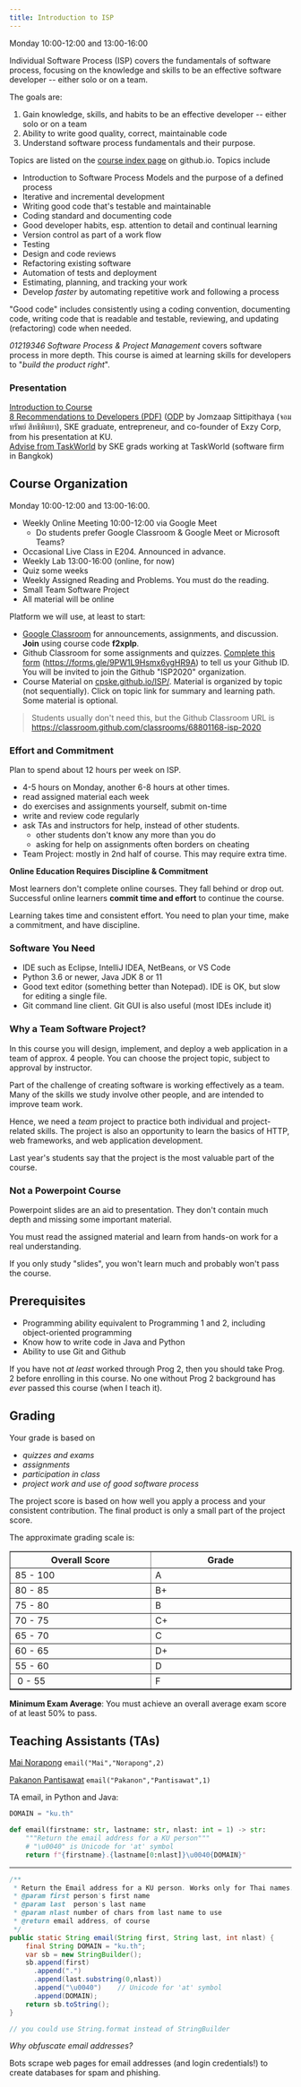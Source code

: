 ```yaml
---
title: Introduction to ISP
---
```


Monday 10:00-12:00 and 13:00-16:00

Individual Software Process (ISP) covers the fundamentals of software process,
focusing on the knowledge and skills to be an effective software developer -- either solo or on a team.

The goals are:

1. Gain knowledge, skills, and habits to be an effective developer -- either solo or on a team
2. Ability to write good quality, correct, maintainable code
3. Understand software process fundamentals and their purpose.


Topics are listed on the [course index page](/ISP/) on github.io.
Topics include

* Introduction to Software Process Models and the purpose of a defined process
* Iterative and incremental development
* Writing good code that's testable and maintainable
* Coding standard and documenting code
* Good developer habits, esp. attention to detail and continual learning
* Version control as part of a work flow
* Testing
* Design and code reviews
* Refactoring existing software
* Automation of tests and deployment
* Estimating, planning, and tracking your work
* Develop *faster* by automating repetitive work and following a process

"Good code" includes consistently using a coding convention, documenting code, writing code that is readable and testable, reviewing, and updating (refactoring) code when needed.

*01219346 Software Process &amp; Project Management*
covers software process in more depth.  This course is aimed at 
learning skills for developers to "*build the product right*".

### Presentation

[Introduction to Course](Introduction-to-Course.pdf)     
[8 Recommendations to Developers (PDF)](Jomzap-Recommendations.pdf) ([ODP](Jomzap-Recommendations.odp) by Jomzaap Sittipithaya (จอมทรัพย์ สิทธิพิทยา), SKE graduate, entrepreneur, and co-founder of Exzy Corp, from his presentation at KU.    
[Advise from TaskWorld](TaskWorld-Advise) by SKE grads working at TaskWorld (software firm in Bangkok)

## Course Organization

Monday 10:00-12:00 and 13:00-16:00.

* Weekly Online Meeting 10:00-12:00 via Google Meet
  - Do students prefer Google Classroom &amp; Google Meet or Microsoft Teams?
* Occasional Live Class in E204.  Announced in advance.
* Weekly Lab 13:00-16:00 (online, for now)
* Quiz some weeks
* Weekly Assigned Reading and Problems. You must do the reading.
* Small Team Software Project
* All material will be online

Platform we will use, at least to start:

* [Google Classroom](https://classroom.google.com) for announcements, assignments, and discussion.  **Join** using course code **f2xplp**.
* Github Classroom for some assignments and quizzes. 
[Complete this form](https://forms.gle/9PW1L9Hsmx6ygHR9A) (https://forms.gle/9PW1L9Hsmx6ygHR9A) to tell us your Github ID.  You will be invited to join the Github "ISP2020" organization.
* Course Material on [cpske.github.io/ISP/](https://cpske.github.io/ISP/). Material is organized by topic (not sequentially). Click on topic link for summary and learning path. Some material is optional.

> Students usually don't need this, but the Github Classroom URL is
> https://classroom.github.com/classrooms/68801168-isp-2020

### Effort and Commitment

Plan to spend about 12 hours per week on ISP.

* 4-5 hours on Monday, another 6-8 hours at other times.
* read assigned material each week
* do exercises and assignments yourself, submit on-time
* write and review code regularly
* ask TAs and instructors for help, instead of other students.
  - other students don't know any more than you do
  - asking for help on assignments often borders on cheating
* Team Project: mostly in 2nd half of course. This may require extra time.

**Online Education Requires Discipline & Commitment**    

Most learners don't complete online courses.  They fall behind 
or drop out.  
Successful online learners **commit time and effort** to continue the course.

Learning takes time and consistent effort. You need to plan
your time, make a commitment, and have discipline.

### Software You Need

* IDE such as Eclipse, IntelliJ IDEA, NetBeans, or VS Code
* Python 3.6 or newer, Java JDK 8 or 11
* Good text editor (something better than Notepad). IDE is OK, but slow for editing a single file.
* Git command line client. Git GUI is also useful (most IDEs include it)


### Why a Team Software Project?

In this course you will design, implement, and deploy a web application
in a team of approx. 4 people.  You can choose the project topic, 
subject to approval by instructor.

Part of the challenge of creating software is working effectively
as a team.  Many of the skills we study involve other people, 
and are intended to improve team work.

Hence, we need a *team* project to practice both individual and project-related skills.
The project is also an opportunity to learn the basics of HTTP, web frameworks, and web application development.

Last year's students say that the project is the most valuable part of the course.


### Not a Powerpoint Course

Powerpoint slides are an aid to presentation.
They don't contain much depth and missing some important material. 

You must read the assigned material and learn from hands-on work 
for a real understanding.

If you only study "slides", you won't learn much and probably won't
pass the course.


## Prerequisites

* Programming ability equivalent to Programming 1 and 2, including object-oriented programming
* Know how to write code in Java and Python
* Ability to use Git and Github

If you have not *at least* worked through Prog 2, then you should take Prog. 2 before enrolling in this course. No one without Prog 2 background has *ever* passed this course (when I teach it).

## Grading

Your grade is based on    
- *quizzes and exams*
- *assignments*
- *participation in class*
- *project work and use of good software process*

The project score is based on how well you apply a process and your consistent contribution.  The final product is only a small part of the project score.

The approximate grading scale is:

<table align="center" border="1" width="40%">
<tr> <th width="20%">Overall Score</th> <th width="20%"> Grade </th> </tr>
<tr> <td> 85 - 100</td> <td>  A  </td></tr>
<tr> <td> 80 - 85 </td> <td>  B+ </td></tr>
<tr> <td> 75 - 80 </td> <td>  B  </td></tr>
<tr> <td> 70 - 75 </td> <td>  C+ </td></tr>
<tr> <td> 65 - 70 </td> <td>  C  </td></tr>
<tr> <td> 60 - 65 </td> <td>  D+ </td></tr>
<tr> <td> 55 - 60 </td> <td>  D  </td></tr>
<tr> <td> &nbsp;0 - 55 </td> <td>  F  </td></tr>
</table>

**Minimum Exam Average**: 
You must achieve an overall average exam score of at least 50% to pass.


## Teaching Assistants (TAs)

[Mai Norapong](https://github.com/MaiNorapong) 	`email("Mai","Norapong",2)`

[Pakanon Pantisawat](https://github.com/pknn) `email("Pakanon","Pantisawat",1)`

TA email, in Python and Java:

```python
DOMAIN = "ku.th"

def email(firstname: str, lastname: str, nlast: int = 1) -> str:
    """Return the email address for a KU person"""
    # "\u0040" is Unicode for 'at' symbol
    return f"{firstname}.{lastname[0:nlast]}\u0040{DOMAIN}"
```
---
```java
/**
 * Return the Email address for a KU person. Works only for Thai names.
 * @param first person's first name
 * @param last  person's last name
 * @param nlast number of chars from last name to use
 * @return email address, of course
 */
public static String email(String first, String last, int nlast) {
    final String DOMAIN = "ku.th";
    var sb = new StringBuilder();
    sb.append(first)
      .append(".")
      .append(last.substring(0,nlast))
      .append("\u0040")    // Unicode for 'at' symbol
      .append(DOMAIN);
    return sb.toString();
}

// you could use String.format instead of StringBuilder
```

*Why obfuscate email addresses?* 

Bots scrape web pages for email addresses (and login credentials!)
to create databases for spam and phishing.
